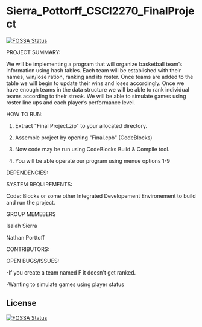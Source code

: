 # Sierra_Pottorff_CSCI2270_FinalProject
[![FOSSA Status](https://app.fossa.io/api/projects/git%2Bhttps%3A%2F%2Fgithub.com%2Fissi7915%2FSierra_Pottorff_CSCI2270_FinalProject.svg?type=shield)](https://app.fossa.io/projects/git%2Bhttps%3A%2F%2Fgithub.com%2Fissi7915%2FSierra_Pottorff_CSCI2270_FinalProject?ref=badge_shield)


PROJECT SUMMARY:


We will be implementing a program that will organize basketball team’s information 
using hash tables. Each team will be established with their names, win/lose ration, 
ranking and its roster. Once teams are added to the table we will begin to update 
their wins and loses accordingly. Once we have enough teams in the data structure 
we will be able to rank individual teams according to their streak. We will be able 
to simulate games using roster line ups and each player’s performance level.

HOW TO RUN:

1) Extract "Final Project.zip" to your allocated directory.

2) Assemble project by opening "Final.cpb" (CodeBlocks)

3) Now code may be run using CodeBlocks Build & Compile tool.

4) You will be able operate our program using menue options 1-9


DEPENDENCIES:

SYSTEM REQUIREMENTS:

Code::Blocks or some other Integrated Developement Environement to build and run the project.

GROUP MEMEBERS

Isaiah Sierra

Nathan Porttoff

CONTRIBUTORS:

OPEN BUGS/ISSUES:

-If you create a team named F it doesn't get ranked.

-Wanting to simulate games using player status




## License
[![FOSSA Status](https://app.fossa.io/api/projects/git%2Bhttps%3A%2F%2Fgithub.com%2Fissi7915%2FSierra_Pottorff_CSCI2270_FinalProject.svg?type=large)](https://app.fossa.io/projects/git%2Bhttps%3A%2F%2Fgithub.com%2Fissi7915%2FSierra_Pottorff_CSCI2270_FinalProject?ref=badge_large)